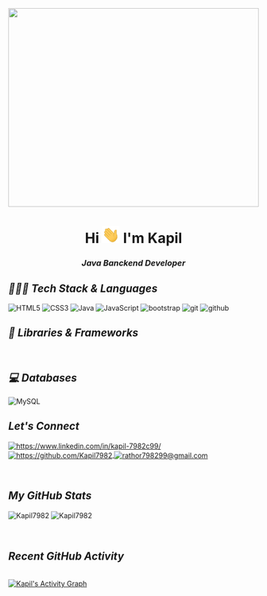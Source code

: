 <img src= "https://c.tenor.com/3bTxZ4HdrysAAAAd/pixels-neon.gif" width="100%" height="400px" align="center">

<!----------------------------------- Heading Section ------------------------------------>
<h1 align="center">
    Hi
    <img src="https://raw.githubusercontent.com/ABSphreak/ABSphreak/master/gifs/Hi.gif" width="35">
    I'm Kapil
</h1>

<!----------------------------------- About Section ------------------------------------>

<h3 align="center">
   <i>Java Banckend Developer</i>
</h3



<br>
<!----------------------------------- Tech Stack Section ------------------------------------>

### <h2><i>👨🏻‍💻 Tech Stack & Languages</i></h2>
![HTML5](https://img.shields.io/badge/HTML5-E34F26?style=for-the-badge&logo=html5&logoColor=white)
![CSS3](https://img.shields.io/badge/CSS3-1572B6?style=for-the-badge&logo=css3&logoColor=white)
![Java](https://img.shields.io/badge/Java-ED8B00?style=for-the-badge&logo=java&logoColor=white)
![JavaScript](https://img.shields.io/badge/JavaScript-323330?style=for-the-badge&logo=javascript&logoColor=F7DF1E)
<img src="https://img.shields.io/badge/Bootstrap-563D7C?style=for-the-badge&logo=bootstrap&logoColor=white" alt="bootstrap" />
<img src="https://img.shields.io/badge/Git-f44d27?style=for-the-badge&logo=git&logoColor=white" alt="git" />
<img src="https://img.shields.io/badge/GitHub-100000?style=for-the-badge&logo=github&logoColor=white" alt="github" />



### <h2><i>🚀 Libraries & Frameworks</i></h2>
<a href="" target="blank"><img src="https://img.shields.io/static/v1?style=for-the-badge&message=Spring&color=852100&label=" alt=""/></a>
<a href="" target="blank"><img src="https://img.shields.io/static/v1?style=for-the-badge&message=SpringBoot&color=00d09c&label=" alt="" /></a>
<a href="" target="blank"><img src="https://img.shields.io/static/v1?style=for-the-badge&message=Hibernate&color=000030&label=" alt=""/></a>
<a href="" target="blank"><img src="https://img.shields.io/static/v1?style=for-the-badge&message=JDBC&color=400030&label=" alt=""/></a>


### <h2><i>💻 Databases</i></h2>
![MySQL](https://img.shields.io/badge/MySQL-00000F?style=for-the-badge&logo=mysql&logoColor=white)

 
 
 
<!----------------------------------- Social Media Links Section ------------------------------------>

<h2><i>Let's Connect</i></h2>


<p align="left">
    <a href="https://www.linkedin.com/in/kapil-7982c99/" target="_blank">
        <img align="center" src="https://img.shields.io/badge/LinkedIn-0077B5?style=for-the-badge&logo=linkedin&logoColor=white" alt="https://www.linkedin.com/in/kapil-7982c99/" />
    </a>
    <a href="https://github.com/Kapil7982">
        <img align="center" src="https://img.shields.io/badge/Portfolio-18A303?style=for-the-badge&logo=ionic&logoColor=white" alt="https://github.com/Kapil7982" />
    </a>
    <a title="rathor798299@gmai.com" href="mailto:rathor798299@gmai.com">
        <img align="center" src="https://img.shields.io/badge/Gmail-D14836?style=for-the-badge&logo=gmail&logoColor=white" alt="rathor798299@gmail.com" />
    </a>
</p>

<br>

 
 
 

<!----------------------------------- Star Section ------------------------------------>

 <h2><i>My GitHub Stats</i></h2>

<p>
    <img align="center" src="https://github-readme-stats.vercel.app/api?username=Kapil7982&show_icons=true&include_all_commits=true&count_private=true&hide=issues,contribs&border_radius=0&locale=en&theme=dark" alt="Kapil7982" height="139" />
    <img align="center" src="https://github-readme-stats.vercel.app/api/top-langs/?username=Kapil7982&layout=compact&exclude_repo=Lybrate-Website-Clone-Version-2.0,Lybrate-Website-Clone,Adidas-Clone&hide=Shell&border_radius=0&theme=dark" alt="Kapil7982" height="145"/>
</p>
<br>
  
 <!--------------------------------------------------------------------------------> 
   <h2><i>Recent GitHub Activity</i></h2>
  <br/>
   <a href="https://github.com/Kapil7982"><img alt="Kapil's Activity Graph" src="https://activity-graph.herokuapp.com/graph?username=Kapil7982&custom_title=Kapil7982's%20Contribution%20Graph&theme=react-dark" /></a>
  <br/>

